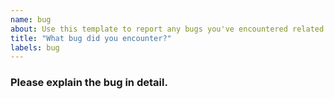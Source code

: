 ```yaml
---
name: bug
about: Use this template to report any bugs you've encountered related to the project
title: "What bug did you encounter?"
labels: bug
---
```


### Please explain the bug in detail.
